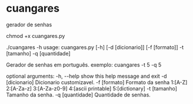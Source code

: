 # cuangares
gerador de senhas

chmod +x cuangares.py

./cuangares -h
  usage: cuangares.py [-h] [-d [dicionario]] [-f [formato]] -t [tamanho] -q [quantidade]

  Gerador de senhas em português.
  exemplo: cuangares -t 5 -q 5

  optional arguments:
    -h, --help       show this help message and exit
    -d [dicionario]  Dicionario customizavel.
    -f [formato]     Formato da senha 1:[A-Z] 2:[A-Za-z] 3:[A-Za-z0-9] 4:[ascii printable] 5:[dictionary]
    -t [tamanho]     Tamanho da senha.
    -q [quantidade]  Quantidade de senhas.
